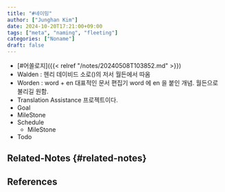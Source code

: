 ```yaml
---
title: "#네이밍"
author: ["Junghan Kim"]
date: 2024-10-20T17:21:00+09:00
tags: ["meta", "naming", "fleeting"]
categories: ["Noname"]
draft: false
---
```


<!--more-->

-   [#어쏠로지]({{< relref "/notes/20240508T103852.md" >}})
-   Walden : 헨리 데이비드 소로()의 저서 월든에서 따옴
-   Worden : word + en 대표적인 문서 편집기 word 에 en 을 붙인 개념. 월든으로 불리길 원함.
-   Translation Assistance 프로젝트이다.
-   Goal
-   MileStone
-   Schedule
    -   MileStone
-   Todo


## Related-Notes {#related-notes}

## References

<style>.csl-entry{text-indent: -1.5em; margin-left: 1.5em;}</style><div class="csl-bib-body">
</div>
